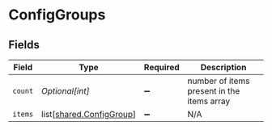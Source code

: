 # ConfigGroups


## Fields

| Field                                                              | Type                                                               | Required                                                           | Description                                                        |
| ------------------------------------------------------------------ | ------------------------------------------------------------------ | ------------------------------------------------------------------ | ------------------------------------------------------------------ |
| `count`                                                            | *Optional[int]*                                                    | :heavy_minus_sign:                                                 | number of items present in the items array                         |
| `items`                                                            | list[[shared.ConfigGroup](undefined/models/shared/configgroup.md)] | :heavy_minus_sign:                                                 | N/A                                                                |